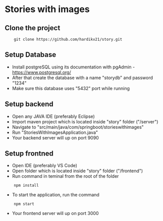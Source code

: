 # Stories with images

## Clone the project
```
    git clone https://github.com/hardikv21/story.git
```
## Setup Database

* Install postgreSQL using its documentation with pgAdmin - https://www.postgresql.org/
* After that create the database with a name "storydb" and password "1234"
* Make sure this database uses "5432" port while running

## Setup backend
* Open any JAVA IDE (preferably Eclipse)
* Import maven project which is located inside "story" folder ("/server")
* Navigate to "src/main/java/com/springboot/storieswithimages"
* Run "StoriesWithImagesApplication.java"
* Your backend server will up on port 9090

## Setup frontned
* Open IDE (preferably VS Code)
* Open folder which is located inside "story" folder ("/frontend")
* Run command in teminal from the root of the folder
```
    npm install
```
* To start the application, run the command
```
    npm start
```
* Your frontend server will up on port 3000
